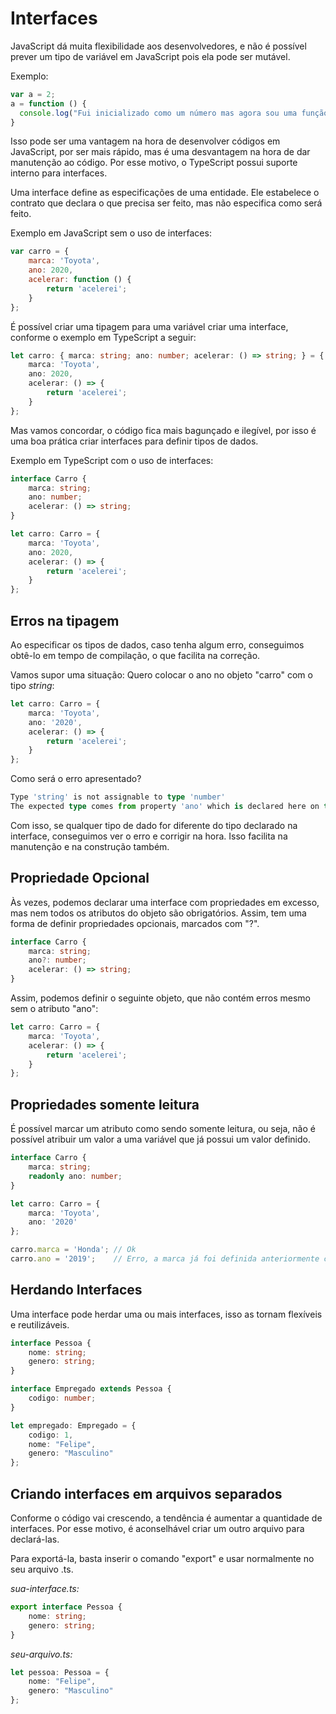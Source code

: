 # Interfaces

JavaScript dá muita flexibilidade aos desenvolvedores, e não é possível prever um tipo de variável em JavaScript pois ela pode ser mutável.

Exemplo:

```js
var a = 2;
a = function () {
  console.log("Fui inicializado como um número mas agora sou uma função!");
}
```

Isso pode ser uma vantagem na hora de desenvolver códigos em JavaScript, por ser mais rápido, mas é uma desvantagem na hora de dar manutenção ao código. Por esse motivo, o TypeScript possui suporte interno para interfaces.

Uma interface define as especificações de uma entidade. Ele estabelece o contrato que declara o que precisa ser feito, mas não especifica como será feito.

Exemplo em JavaScript sem o uso de interfaces:

```js
var carro = {
    marca: 'Toyota',
    ano: 2020,
    acelerar: function () {
        return 'acelerei';
    }
};
```

É possível criar uma tipagem para uma variável criar uma interface, conforme o exemplo em TypeScript a seguir:

```ts
let carro: { marca: string; ano: number; acelerar: () => string; } = {
    marca: 'Toyota',
    ano: 2020,
    acelerar: () => {
        return 'acelerei';
    }
};
```

Mas vamos concordar, o código fica mais bagunçado e ilegível, por isso é uma boa prática criar interfaces para definir tipos de dados.

Exemplo em TypeScript com o uso de interfaces:

```ts
interface Carro {
    marca: string;
    ano: number;
    acelerar: () => string;
}

let carro: Carro = {
    marca: 'Toyota',
    ano: 2020,
    acelerar: () => {
        return 'acelerei';
    }
};
```

## Erros na tipagem

Ao especificar os tipos de dados, caso tenha algum erro, conseguimos obtê-lo em tempo de compilação, o que facilita na correção.

Vamos supor uma situação: Quero colocar o ano no objeto "carro" com o tipo *string*:

```ts
let carro: Carro = {
    marca: 'Toyota',
    ano: '2020',
    acelerar: () => {
        return 'acelerei';
    }
};
```

Como será o erro apresentado?

```ts
Type 'string' is not assignable to type 'number'
The expected type comes from property 'ano' which is declared here on type 'Carro'
```

Com isso, se qualquer tipo de dado for diferente do tipo declarado na interface, conseguimos ver o erro e corrigir na hora. Isso facilita na manutenção e na construção também.

## Propriedade Opcional

Às vezes, podemos declarar uma interface com propriedades em excesso, mas nem todos os atributos do objeto são obrigatórios. Assim, tem uma forma de definir propriedades opcionais, marcados com "?".

```ts
interface Carro {
    marca: string;
    ano?: number;
    acelerar: () => string;
}
```

Assim, podemos definir o seguinte objeto, que não contém erros mesmo sem o atributo "ano":

```ts
let carro: Carro = {
    marca: 'Toyota',
    acelerar: () => {
        return 'acelerei';
    }
};
```

## Propriedades somente leitura

É possível marcar um atributo como sendo somente leitura, ou seja, não é possível atribuir um valor a uma variável que já possui um valor definido.

```ts
interface Carro {
    marca: string;
    readonly ano: number;
}

let carro: Carro = {
    marca: 'Toyota',
    ano: '2020'
};

carro.marca = 'Honda'; // Ok
carro.ano = '2019';    // Erro, a marca já foi definida anteriormente como 'Toyota'
```

## Herdando Interfaces

Uma interface pode herdar uma ou mais interfaces, isso as tornam flexíveis e reutilizáveis.

```ts
interface Pessoa {
    nome: string;
    genero: string;
}

interface Empregado extends Pessoa {
    codigo: number;
}

let empregado: Empregado = {
    codigo: 1,
    nome: "Felipe",
    genero: "Masculino"
};
```

## Criando interfaces em arquivos separados

Conforme o código vai crescendo, a tendência é aumentar a quantidade de interfaces. Por esse motivo, é aconselhável criar um outro arquivo para declará-las.

Para exportá-la, basta inserir o comando "export" e usar normalmente no seu arquivo .ts.

*sua-interface.ts:*
```ts
export interface Pessoa {
    nome: string;
    genero: string;
}
```

*seu-arquivo.ts:*
```ts
let pessoa: Pessoa = {
    nome: "Felipe",
    genero: "Masculino"
};
```